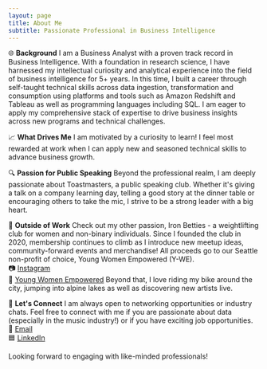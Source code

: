 ```yaml
---
layout: page
title: About Me
subtitle: Passionate Professional in Business Intelligence
---
```


🌐 **Background**
I am a Business Analyst with a proven track record in Business Intelligence. With a foundation in research science, I have harnessed my intellectual curiosity and analytical experience into the field of business intelligence for 5+ years. In this time, I built a career through self-taught technical skills across data ingestion, transformation and consumption using platforms and tools such as Amazon Redshift and Tableau as well as programming languages including SQL. I am eager to apply my comprehensive stack of expertise to drive business insights across new programs and technical challenges.

📈 **What Drives Me**
I am motivated by a curiosity to learn! I feel most rewarded at work when I can apply new and seasoned technical skills to advance business growth.

🔍 **Passion for Public Speaking**
Beyond the professional realm, I am deeply passionate about Toastmasters, a public speaking club. Whether it's giving a talk on a company learning day, telling a good story at the dinner table or encouraging others to take the mic, I strive to be a strong leader with a big heart.

💪 **Outside of Work**
Check out my other passion, Iron Betties - a weightlifting club for women and non-binary individuals.
Since I founded the club in 2020, membership continues to climb as I introduce new meetup ideas, community-forward events and merchandise! All proceeds go to our Seattle non-profit of choice, Young Women Empowered (Y-WE).<br/>
📷 [Instagram](https://www.instagram.com/ironbetties/)<br/>
💛 [Young Women Empowered](https://youngwomenempowered.org/)
Beyond that, I love riding my bike around the city, jumping into alpine lakes as well as discovering new artists live.

💬 **Let's Connect**
I am always open to networking opportunities or industry chats. Feel free to connect with me if you are passionate about data (especially in the music industry!) or if you have exciting job opportunities.<br/>
📩 [Email](mailto:bianca.liebhaber@gmail.com)<br/>
🟦 [LinkedIn](https://www.linkedin.com/in/biancaliebhaber/)

Looking forward to engaging with like-minded professionals!
